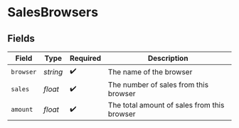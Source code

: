 # SalesBrowsers


## Fields

| Field                                       | Type                                        | Required                                    | Description                                 |
| ------------------------------------------- | ------------------------------------------- | ------------------------------------------- | ------------------------------------------- |
| `browser`                                   | *string*                                    | :heavy_check_mark:                          | The name of the browser                     |
| `sales`                                     | *float*                                     | :heavy_check_mark:                          | The number of sales from this browser       |
| `amount`                                    | *float*                                     | :heavy_check_mark:                          | The total amount of sales from this browser |